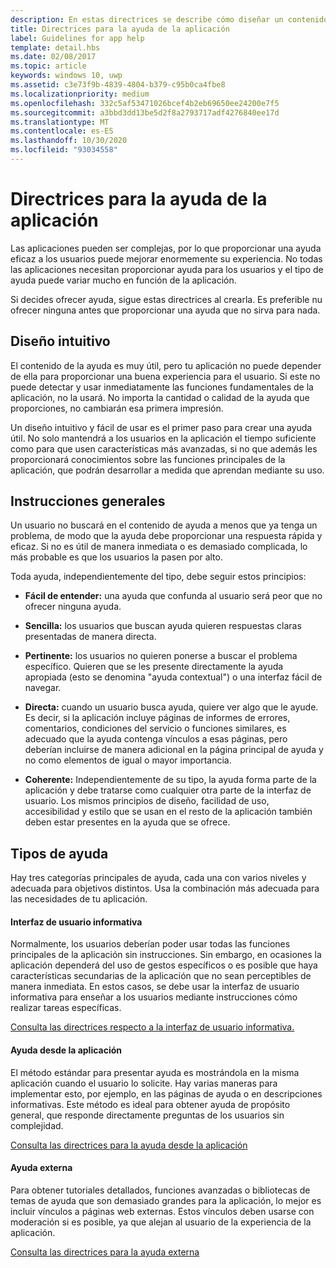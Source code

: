 ```yaml
---
description: En estas directrices se describe cómo diseñar un contenido de la ayuda que resulte eficaz para una aplicación.
title: Directrices para la ayuda de la aplicación
label: Guidelines for app help
template: detail.hbs
ms.date: 02/08/2017
ms.topic: article
keywords: windows 10, uwp
ms.assetid: c3e73f9b-4839-4804-b379-c95b0ca4fbe8
ms.localizationpriority: medium
ms.openlocfilehash: 332c5af53471026bcef4b2eb69650ee24200e7f5
ms.sourcegitcommit: a3bbd3dd13be5d2f8a2793717adf4276840ee17d
ms.translationtype: MT
ms.contentlocale: es-ES
ms.lasthandoff: 10/30/2020
ms.locfileid: "93034558"
---
```

# <a name="guidelines-for-app-help"></a>Directrices para la ayuda de la aplicación

Las aplicaciones pueden ser complejas, por lo que proporcionar una ayuda eficaz a los usuarios puede mejorar enormemente su experiencia. No todas las aplicaciones necesitan proporcionar ayuda para los usuarios y el tipo de ayuda puede variar mucho en función de la aplicación.

Si decides ofrecer ayuda, sigue estas directrices al crearla. Es preferible nu ofrecer ninguna antes que proporcionar una ayuda que no sirva para nada.

## <a name="intuitive-design"></a>Diseño intuitivo

El contenido de la ayuda es muy útil, pero tu aplicación no puede depender de ella para proporcionar una buena experiencia para el usuario. Si este no puede detectar y usar inmediatamente las funciones fundamentales de la aplicación, no la usará. No importa la cantidad o calidad de la ayuda que proporciones, no cambiarán esa primera impresión.

Un diseño intuitivo y fácil de usar es el primer paso para crear una ayuda útil. No solo mantendrá a los usuarios en la aplicación el tiempo suficiente como para que usen características más avanzadas, si no que además les proporcionará conocimientos sobre las funciones principales de la aplicación, que podrán desarrollar a medida que aprendan mediante su uso.

## <a name="general-instructions"></a>Instrucciones generales

Un usuario no buscará en el contenido de ayuda a menos que ya tenga un problema, de modo que la ayuda debe proporcionar una respuesta rápida y eficaz. Si no es útil de manera inmediata o es demasiado complicada, lo más probable es que los usuarios la pasen por alto.

Toda ayuda, independientemente del tipo, debe seguir estos principios:

-   **Fácil de entender:** una ayuda que confunda al usuario será peor que no ofrecer ninguna ayuda.

-   **Sencilla:** los usuarios que buscan ayuda quieren respuestas claras presentadas de manera directa.

-   **Pertinente:** los usuarios no quieren ponerse a buscar el problema específico. Quieren que se les presente directamente la ayuda apropiada (esto se denomina "ayuda contextual") o una interfaz fácil de navegar.

-   **Directa:** cuando un usuario busca ayuda, quiere ver algo que le ayude. Es decir, si la aplicación incluye páginas de informes de errores, comentarios, condiciones del servicio o funciones similares, es adecuado que la ayuda contenga vínculos a esas páginas, pero deberían incluirse de manera adicional en la página principal de ayuda y no como elementos de igual o mayor importancia.

-   **Coherente:** Independientemente de su tipo, la ayuda forma parte de la aplicación y debe tratarse como cualquier otra parte de la interfaz de usuario. Los mismos principios de diseño, facilidad de uso, accesibilidad y estilo que se usan en el resto de la aplicación también deben estar presentes en la ayuda que se ofrece.

## <a name="types-of-help"></a>Tipos de ayuda

Hay tres categorías principales de ayuda, cada una con varios niveles y adecuada para objetivos distintos. Usa la combinación más adecuada para las necesidades de tu aplicación.

#### <a name="instructional-ui"></a>Interfaz de usuario informativa

Normalmente, los usuarios deberían poder usar todas las funciones principales de la aplicación sin instrucciones. Sin embargo, en ocasiones la aplicación dependerá del uso de gestos específicos o es posible que haya características secundarias de la aplicación que no sean perceptibles de manera inmediata. En estos casos, se debe usar la interfaz de usuario informativa para enseñar a los usuarios mediante instrucciones cómo realizar tareas específicas.

[Consulta las directrices respecto a la interfaz de usuario informativa.](instructional-ui.md)

#### <a name="in-app-help"></a>Ayuda desde la aplicación

El método estándar para presentar ayuda es mostrándola en la misma aplicación cuando el usuario lo solicite. Hay varias maneras para implementar esto, por ejemplo, en las páginas de ayuda o en descripciones informativas. Este método es ideal para obtener ayuda de propósito general, que responde directamente preguntas de los usuarios sin complejidad.

[Consulta las directrices para la ayuda desde la aplicación](in-app-help.md)

#### <a name="external-help"></a>Ayuda externa

Para obtener tutoriales detallados, funciones avanzadas o bibliotecas de temas de ayuda que son demasiado grandes para la aplicación, lo mejor es incluir vínculos a páginas web externas. Estos vínculos deben usarse con moderación si es posible, ya que alejan al usuario de la experiencia de la aplicación.

[Consulta las directrices para la ayuda externa](external-help.md)



